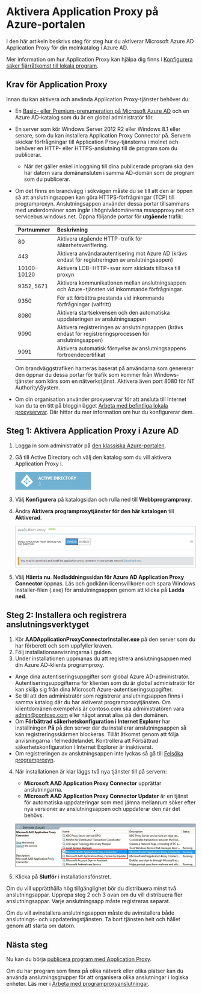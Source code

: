 <properties
    pageTitle="Aktivera Azure AD Application Proxy | Microsoft Azure"
    description="Aktivera Azure AD Application Proxy på den klassiska Azure-portalen och installera anslutningsverktyget för den omvända proxyn."
    services="active-directory"
    documentationCenter=""
    authors="kgremban"
    manager="femila"
    editor=""/>

<tags
    ms.service="active-directory"
    ms.workload="identity"
    ms.tgt_pltfrm="na"
    ms.devlang="na"
    ms.topic="get-started-article"
    ms.date="07/19/2016"
    ms.author="kgremban"/>

# Aktivera Application Proxy på Azure-portalen

I den här artikeln beskrivs steg för steg hur du aktiverar Microsoft Azure AD Application Proxy för din molnkatalog i Azure AD.

Mer information om hur Application Proxy kan hjälpa dig finns i [Konfigurera säker fjärråtkomst till lokala program](active-directory-application-proxy-get-started.md).

## Krav för Application Proxy
Innan du kan aktivera och använda Application Proxy-tjänster behöver du:

- En [Basic- eller Premium-prenumeration på Microsoft Azure AD](active-directory-editions.md) och en Azure AD-katalog som du är en global administratör för.
- En server som kör Windows Server 2012 R2 eller Windows 8.1 eller senare, som du kan installera Application Proxy Connector på. Servern skickar förfrågningar till Application Proxy-tjänsterna i molnet och behöver en HTTP- eller HTTPS-anslutning till de program som du publicerar.

    - När det gäller enkel inloggning till dina publicerade program ska den här datorn vara domänansluten i samma AD-domän som de program som du publicerar.

- Om det finns en brandvägg i sökvägen måste du se till att den är öppen så att anslutningsappen kan göra HTTPS-förfrågningar (TCP) till programproxyn. Anslutningsappen använder dessa portar tillsammans med underdomäner som ingår i högnivådomänerna msappproxy.net och servicebus.windows.net. Öppna följande portar för **utgående** trafik:

  	| Portnummer | Beskrivning |
  	| --- | --- |
  	| 80 | Aktivera utgående HTTP-trafik för säkerhetsverifiering. |
  	| 443 | Aktivera användarautentisering mot Azure AD (krävs endast för registreringen av anslutningsappen) |
  	| 10100–10120 | Aktivera LOB-HTTP-svar som skickats tillbaka till proxyn |
  	| 9352, 5671 | Aktivera kommunikationen mellan anslutningsappen och Azure-tjänsten vid inkommande förfrågningar. |
  	| 9350 | För att förbättra prestanda vid inkommande förfrågningar (valfritt) |
  	| 8080 | Aktivera startsekvensen och den automatiska uppdateringen av anslutningsappen |
  	| 9090 | Aktivera registreringen av anslutningsappen (krävs endast för registreringsprocessen för anslutningsappen) |
  	| 9091 | Aktivera automatisk förnyelse av anslutningsappens förtroendecertifikat |

    Om brandväggstrafiken hanteras baserat på användarna som genererar den öppnar du dessa portar för trafik som kommer från Windows-tjänster som körs som en nätverkstjänst. Aktivera även port 8080 för NT Authority\System.

- Om din organisation använder proxyservrar för att ansluta till Internet kan du ta en titt på blogginlägget [Arbeta med befintliga lokala proxyservrar](https://blogs.technet.microsoft.com/applicationproxyblog/2016/03/07/working-with-existing-on-prem-proxy-servers-configuration-considerations-for-your-connectors/). Där hittar du mer information om hur du konfigurerar dem.

## Steg 1: Aktivera Application Proxy i Azure AD
1. Logga in som administratör på [den klassiska Azure-portalen](https://manage.windowsazure.com/).
2. Gå till Active Directory och välj den katalog som du vill aktivera Application Proxy i.

    ![Active Directory – ikon](./media/active-directory-application-proxy-enable/ad_icon.png)

3. Välj **Konfigurera** på katalogsidan och rulla ned till **Webbprogramproxy**.
4. Ändra **Aktivera programproxytjänster för den här katalogen** till **Aktiverad**.

    ![Aktivera Application Proxy](./media/active-directory-application-proxy-enable/app_proxy_enable.png)

5. Välj **Hämta nu**. **Nedladdningssidan för Azure AD Application Proxy Connector** öppnas. Läs och godkänn licensvillkoren och spara Windows Installer-filen (.exe) för anslutningsappen genom att klicka på **Ladda ned**.

## Steg 2: Installera och registrera anslutningsverktyget
1. Kör **AADApplicationProxyConnectorInstaller.exe** på den server som du har förberett och som uppfyller kraven.
2. Följ installationsanvisningarna i guiden.
3. Under installationen uppmanas du att registrera anslutningsappen med din Azure AD-klients programproxy.

  - Ange dina autentiseringsuppgifter som global Azure AD-administratör. Autentiseringsuppgifterna för klienten som du är global administratör för kan skilja sig från dina Microsoft Azure-autentiseringsuppgifter.
  - Se till att den administratör som registrerar anslutningsappen finns i samma katalog där du har aktiverat programproxytjänsten. Om klientdomänen exempelvis är contoso.com ska administratören vara admin@contoso.com eller något annat alias på den domänen.
  - Om **Förbättrad säkerhetskonfiguration i Internet Explorer** har inställningen **På** på den server där du installerar anslutningsappen så kan registreringsskärmen blockeras. Tillåt åtkomst genom att följa anvisningarna i felmeddelandet. Kontrollera att Förbättrad säkerhetskonfiguration i Internet Explorer är inaktiverat.
  - Om registreringen av anslutningsappen inte lyckas så gå till [Felsöka programproxyn](active-directory-application-proxy-troubleshoot.md).  

4. När installationen är klar läggs två nya tjänster till på servern:

    - **Microsoft AAD Application Proxy Connector** upprättar anslutningarna.
    - **Microsoft AAD Application Proxy Connector Updater** är en tjänst för automatiska uppdateringar som med jämna mellanrum söker efter nya versioner av anslutningsappen och uppdaterar den när det behövs.

    ![Application Proxy Connector-tjänster – skärmbild](./media/active-directory-application-proxy-enable/app_proxy_services.png)

5. Klicka på **Slutför** i installationsfönstret.

Om du vill upprätthålla hög tillgänglighet bör du distribuera minst två anslutningsappar. Upprepa steg 2 och 3 ovan om du vill distribuera fler anslutningsappar. Varje anslutningsapp måste registreras separat.

Om du vill avinstallera anslutningsappen måste du avinstallera både anslutnings- och uppdateringstjänsten. Ta bort tjänsten helt och hållet genom att starta om datorn.


## Nästa steg

Nu kan du börja [publicera program med Application Proxy](active-directory-application-proxy-publish.md).

Om du har program som finns på olika nätverk eller olika platser kan du använda anslutningsgrupper för att organisera olika anslutningar i logiska enheter. Läs mer i [Arbeta med programproxyanslutningar](active-directory-application-proxy-connectors.md).



<!--HONumber=sep16_HO1-->


